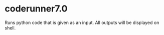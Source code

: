 # coderunner7.0
Runs python code that is given as an input. All outputs will be displayed on shell.
